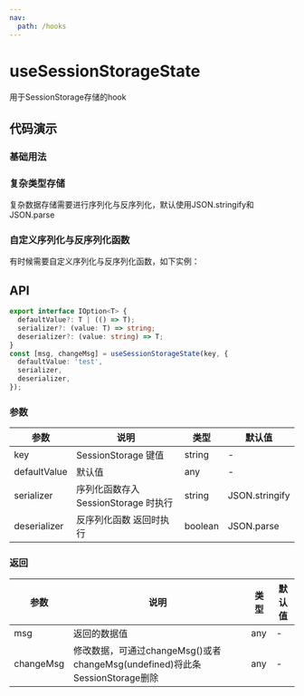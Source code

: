 ```yaml
---
nav:
  path: /hooks
---
```


# useSessionStorageState

用于SessionStorage存储的hook

## 代码演示

### 基础用法

<code hideActions='["CSB"]' src="./demo/demo1.tsx"></code>

### 复杂类型存储

复杂数据存储需要进行序列化与反序列化，默认使用JSON.stringify和JSON.parse

<code hideActions='["CSB"]' src="./demo/demo2.tsx"></code>

### 自定义序列化与反序列化函数

有时候需要自定义序列化与反序列化函数，如下实例：

<code hideActions='["CSB"]' src="./demo/demo3.tsx"></code>

## API

```ts
export interface IOption<T> {
  defaultValue?: T | (() => T);
  serializer?: (value: T) => string;
  deserializer?: (value: string) => T;
}
const [msg, changeMsg] = useSessionStorageState(key, {
  defaultValue: 'test',
  serializer,
  deserializer,
});
```

### 参数

| 参数         | 说明                                 | 类型    | 默认值         |
| ------------ | ------------------------------------ | ------- | -------------- |
| key          | SessionStorage 键值                  | string  | -              |
| defaultValue | 默认值                               | any     | -              |
| serializer   | 序列化函数存入 SessionStorage 时执行 | string  | JSON.stringify |
| deserializer | 反序列化函数 返回时执行              | boolean | JSON.parse     |

### 返回

| 参数      | 说明                                                                         | 类型 | 默认值 |
| --------- | ---------------------------------------------------------------------------- | ---- | ------ |
| msg       | 返回的数据值                                                                 | any  | -      |
| changeMsg | 修改数据，可通过changeMsg()或者 changeMsg(undefined)将此条SessionStorage删除 | any  | -      |
